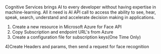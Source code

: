 Cognitive Services brings AI to every developer without having expertise in machine-learning. All it need is AI API call to access the ability to see, hear, speak, search, understand and accelerate decision making in applications.

1) Create a new resource in Microsoft Azure for Face API
2) Copy Subscription and endpoint URL's from Azure
3) Create a configuration file for subscription keys(One Time Only)

4)Create Headers and params, then send a request for face recognition
